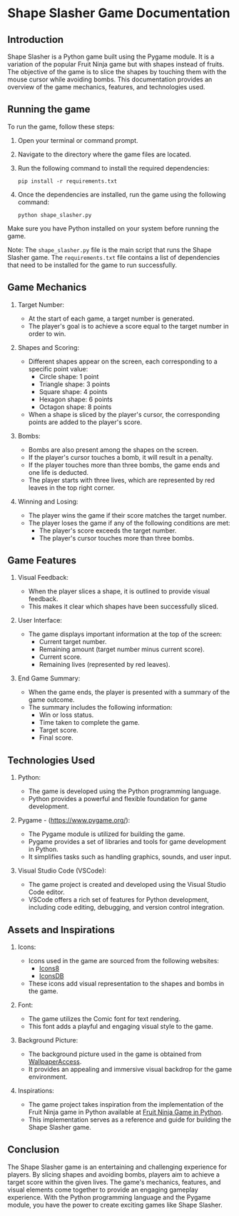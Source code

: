 # Shape Slasher Game Documentation

## Introduction
Shape Slasher is a Python game built using the Pygame module. It is a variation of the popular Fruit Ninja game but with shapes instead of fruits. The objective of the game is to slice the shapes by touching them with the mouse cursor while avoiding bombs. This documentation provides an overview of the game mechanics, features, and technologies used.

## Running the game
To run the game, follow these steps:

1. Open your terminal or command prompt.

2. Navigate to the directory where the game files are located.

3. Run the following command to install the required dependencies:
   ```
   pip install -r requirements.txt
   ```

4. Once the dependencies are installed, run the game using the following command:
   ```
   python shape_slasher.py
   ```

Make sure you have Python installed on your system before running the game.

Note: The `shape_slasher.py` file is the main script that runs the Shape Slasher game. The `requirements.txt` file contains a list of dependencies that need to be installed for the game to run successfully.

## Game Mechanics
1. Target Number:
   - At the start of each game, a target number is generated.
   - The player's goal is to achieve a score equal to the target number in order to win.

2. Shapes and Scoring:
   - Different shapes appear on the screen, each corresponding to a specific point value:
     - Circle shape: 1 point
     - Triangle shape: 3 points
     - Square shape: 4 points
     - Hexagon shape: 6 points
     - Octagon shape: 8 points
   - When a shape is sliced by the player's cursor, the corresponding points are added to the player's score.

3. Bombs:
   - Bombs are also present among the shapes on the screen.
   - If the player's cursor touches a bomb, it will result in a penalty.
   - If the player touches more than three bombs, the game ends and one life is deducted.
   - The player starts with three lives, which are represented by red leaves in the top right corner.

4. Winning and Losing:
   - The player wins the game if their score matches the target number.
   - The player loses the game if any of the following conditions are met:
     - The player's score exceeds the target number.
     - The player's cursor touches more than three bombs.

## Game Features
1. Visual Feedback:
   - When the player slices a shape, it is outlined to provide visual feedback.
   - This makes it clear which shapes have been successfully sliced.

2. User Interface:
   - The game displays important information at the top of the screen:
     - Current target number.
     - Remaining amount (target number minus current score).
     - Current score.
     - Remaining lives (represented by red leaves).

3. End Game Summary:
   - When the game ends, the player is presented with a summary of the game outcome.
   - The summary includes the following information:
     - Win or loss status.
     - Time taken to complete the game.
     - Target score.
     - Final score.

## Technologies Used
1. Python:
   - The game is developed using the Python programming language.
   - Python provides a powerful and flexible foundation for game development.

2. Pygame - (https://www.pygame.org/):
   - The Pygame module is utilized for building the game.
   - Pygame provides a set of libraries and tools for game development in Python.
   - It simplifies tasks such as handling graphics, sounds, and user input.

3. Visual Studio Code (VSCode):
   - The game project is created and developed using the Visual Studio Code editor.
   - VSCode offers a rich set of features for Python development, including code editing, debugging, and version control integration.

## Assets and Inspirations
1. Icons:
   - Icons used in the game are sourced from the following websites:
     - [Icons8](https://icons8.com/)
     - [IconsDB](https://www.iconsdb.com/)
   - These icons add visual representation to the shapes and bombs in the game.

2. Font:
   - The game utilizes the Comic font for text rendering.
   - This font adds a playful and engaging visual style to the game.

3. Background Picture:
   - The background picture used in the game is obtained from [WallpaperAccess](https://wallpaperaccess.com/full/358800.jpg).
   - It provides an appealing and immersive visual backdrop for the game environment.

4. Inspirations:
   - The game project takes inspiration from the implementation of the Fruit Ninja game in Python available at [Fruit Ninja Game in Python](https://github.com/GetProjects-org/Fruit-Ninja-Game-in-Python).
   - This implementation serves as a reference and guide for building the Shape Slasher game.

## Conclusion
The Shape Slasher game is an entertaining and challenging experience for players. By slicing shapes and avoiding bombs, players aim to achieve a target score within the given lives. The game's mechanics, features, and visual elements come together to provide an engaging gameplay experience. With the Python programming language and the Pygame module, you have the power to create exciting games like Shape Slasher.
